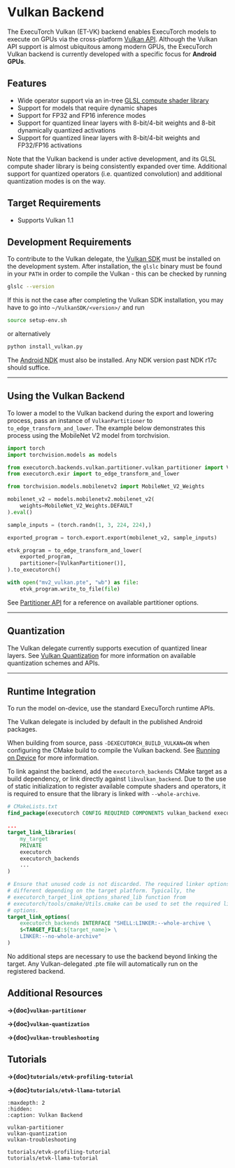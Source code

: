 # Vulkan Backend

The ExecuTorch Vulkan (ET-VK) backend enables ExecuTorch models to execute on
GPUs via the cross-platform [Vulkan API](https://www.vulkan.org/). Although the
Vulkan API support is almost ubiquitous among modern GPUs, the ExecuTorch Vulkan
backend is currently developed with a specific focus for **Android GPUs**.

## Features

- Wide operator support via an in-tree [GLSL compute shader library](https://github.com/pytorch/executorch/tree/main/backends/vulkan/runtime/graph/ops/glsl)
- Support for models that require dynamic shapes
- Support for FP32 and FP16 inference modes
- Support for quantized linear layers with 8-bit/4-bit weights and 8-bit dynamically quantized activations
- Support for quantized linear layers with 8-bit/4-bit weights and FP32/FP16 activations

Note that the Vulkan backend is under active development, and its GLSL compute
shader library is being consistently expanded over time. Additional support for
quantized operators (i.e. quantized convolution) and additional quantization
modes is on the way.

## Target Requirements

- Supports Vulkan 1.1

## Development Requirements

To contribute to the Vulkan delegate, the [Vulkan SDK](https://vulkan.lunarg.com/sdk/home#android)
must be installed on the development system. After installation, the `glslc` binary must
be found in your `PATH` in order to compile the Vulkan - this can be checked by running

```sh
glslc --version
```

If this is not the case after completing the Vulkan SDK installation, you may have to
go into `~/VulkanSDK/<version>/` and run

```sh
source setup-env.sh
```

or alternatively

```sh
python install_vulkan.py
```

The [Android NDK](https://developer.android.com/ndk/downloads) must also be installed.
Any NDK version past NDK r17c should suffice.

----

## Using the Vulkan Backend

To lower a model to the Vulkan backend during the export and lowering process,
pass an instance of `VulkanPartitioner` to `to_edge_transform_and_lower`. The
example below demonstrates this process using the MobileNet V2 model from
torchvision.

```python
import torch
import torchvision.models as models

from executorch.backends.vulkan.partitioner.vulkan_partitioner import VulkanPartitioner
from executorch.exir import to_edge_transform_and_lower

from torchvision.models.mobilenetv2 import MobileNet_V2_Weights

mobilenet_v2 = models.mobilenetv2.mobilenet_v2(
    weights=MobileNet_V2_Weights.DEFAULT
).eval()

sample_inputs = (torch.randn(1, 3, 224, 224),)

exported_program = torch.export.export(mobilenet_v2, sample_inputs)

etvk_program = to_edge_transform_and_lower(
    exported_program,
    partitioner=[VulkanPartitioner()],
).to_executorch()

with open("mv2_vulkan.pte", "wb") as file:
    etvk_program.write_to_file(file)
```

See [Partitioner API](vulkan-partitioner.md)
for a reference on available partitioner options.

----

## Quantization

The Vulkan delegate currently supports execution of quantized linear layers.
See [Vulkan Quantization](vulkan-quantization.md)
for more information on available quantization schemes and APIs.

----

## Runtime Integration

To run the model on-device, use the standard ExecuTorch runtime APIs.

The Vulkan delegate is included by default in the published Android packages.

When building from source, pass `-DEXECUTORCH_BUILD_VULKAN=ON` when configuring
the CMake build to compile the Vulkan backend. See [Running on Device](/getting-started.md#running-on-device)
for more information.

To link against the backend, add the `executorch_backends` CMake target as a
build dependency, or link directly against `libvulkan_backend`. Due to the use
of static initialization to register available compute shaders and operators,
it is required to ensure that the library is linked with `--whole-archive`.

```cmake
# CMakeLists.txt
find_package(executorch CONFIG REQUIRED COMPONENTS vulkan_backend executorch_backends)

...
target_link_libraries(
    my_target
    PRIVATE
    executorch
    executorch_backends
    ...
)

# Ensure that unused code is not discarded. The required linker options may be
# different depending on the target platform. Typically, the
# executorch_target_link_options_shared_lib function from
# executorch/tools/cmake/Utils.cmake can be used to set the required linker
# options.
target_link_options(
    executorch_backends INTERFACE "SHELL:LINKER:--whole-archive \
    $<TARGET_FILE:${target_name}> \
    LINKER:--no-whole-archive"
)
```

No additional steps are necessary to use the backend beyond linking the target.
Any Vulkan-delegated .pte file will automatically run on the registered backend.

## Additional Resources

**→{doc}`vulkan-partitioner`**

**→{doc}`vulkan-quantization`**

**→{doc}`vulkan-troubleshooting`**

## Tutorials

**→{doc}`tutorials/etvk-profiling-tutorial`**

**→{doc}`tutorials/etvk-llama-tutorial`**

```{toctree}
:maxdepth: 2
:hidden:
:caption: Vulkan Backend

vulkan-partitioner
vulkan-quantization
vulkan-troubleshooting

tutorials/etvk-profiling-tutorial
tutorials/etvk-llama-tutorial
